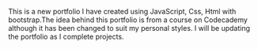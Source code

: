 This is a new portfolio I have created using JavaScript, Css, Html with bootstrap.The idea behind this portfolio is from a course on Codecademy although it has been changed to suit my personal styles. I will be updating the portfolio as I complete projects.